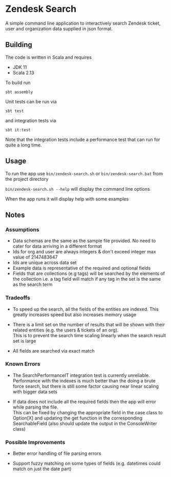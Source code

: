 # Zendesk Search
A simple command line application to interactively search Zendesk ticket, user and organization data 
supplied in json format.

## Building

The code is written in Scala and requires
* JDK 11 
* Scala 2.13

To build run
```
sbt assembly
```

Unit tests can be run via
```
sbt test
```
and integration tests via
```
sbt it:test
```
Note that the integration tests include a performance test that can run for quite a long time.

## Usage

To run the app use ```bin/zendesk-search.sh``` or ```bin/zendesk-search.bat``` from the project directory

```bin/zendesk-search.sh --help``` will display the command line options

When the app runs it will display help with some examples


## Notes
### Assumptions
* Data schemas are the same as the sample file provided.  No need to cater for data arriving in a different format
* Ids for org and user are always integers & don't exceed integer max value of 2147483647
* Ids are unique across data set
* Example data is representative of the required and optional fields
* Fields that are collections (e.g tags) will be searched by the elements of the collection
  i.e. a tag field will match if any tag in the set is the same as the search term


### Tradeoffs
* To speed up the search, all the fields of the entities are indexed.  This greatly increases speed
but also increases memory usage

* There is a limit set on the number of results that will be shown with their related entities (e.g. the users & tickets of an org).  
This is to prevent the search time scaling linearly when the search result set is large

* All fields are searched via exact match

### Known Errors
* The SearchPerformanceIT integration test is currently unreliable. Performance with the indexes is much better than
the doing a brute force search, but there is still some factor causing near linear scaling 
with bigger data sets

* If data does not include all the required fields then the app will error while parsing the file.  
This can be fixed by changing the appropriate field in the case class to Option[X] and updating the get function 
in the corresponding SearchableField (also should update the output in the ConsoleWriter class)  

### Possible Improvements
* Better error handling of file parsing errors

* Support fuzzy matching on some types of fields (e.g. datetimes could match on just the date part)


